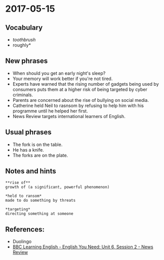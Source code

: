 # 2017-05-15

## Vocabulary

- *toothbrush*
- roughly*

## New phrases
- When should you get an early night's sleep? 
- Your memory will work better if you're not tired.
- Experts have warned that the rising number of gadgets being used by consumers puts them at a higher risk of being targeted by cyber criminals.
- Parents are concerned about the rise of bullying on social media.
- Catherine held Neil to rasnsom by refusing to help him with his programme until he helped her first.
- News Review targets international learners of English. 

## Usual phrases
- The fork is on the table.
- He has a knife.
- The forks are on the plate.

## Notes and hints
```
**rise of**
growth of (a significant, powerful phenomenon)

*held to ransom*
made to do something by threats

*targeting*
directing something at someone
```

## References:
- Duolingo
- [BBC Learning English - English You Need: Unit 6, Session 2 - News Review](http://www.bbc.co.uk/learningenglish/english/course/english-you-need/unit-6/session-2)
